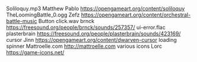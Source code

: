 Soliloquy.mp3                   Matthew Pablo           https://opengameart.org/content/soliloquy
TheLoomingBattle_0.ogg          Zefz                    https://opengameart.org/content/orchestral-battle-music
Button click.wav                brnck                   https://freesound.org/people/brnck/sounds/257357/
ui-error.flac                   plasterbrain            https://freesound.org/people/plasterbrain/sounds/423169/
cursor                          Jinn                    https://opengameart.org/content/dwarven-cursor
loading spinner                 Mattroelle.com          http://mattroelle.com
various icons                   Lorc                    https://game-icons.net/